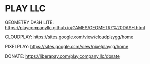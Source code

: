# PLAY LLC

GEOMETRY DASH LITE: https://playcompanyllc.github.io/GAMES/GEOMETRY%20DASH.html

CLOUDPLAY: https://sites.google.com/view/cloudplaygg/home

PIXELPLAY: https://sites.google.com/view/pixelplaygg/home

DONATE: https://liberapay.com/play.company.llc/donate
